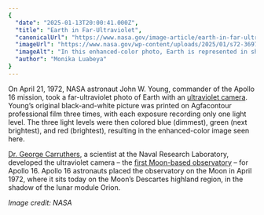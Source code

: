 ```yaml
---
{
  "date": "2025-01-13T20:00:41.000Z",
  "title": "Earth in Far-Ultraviolet",
  "canonicalUrl": "https://www.nasa.gov/image-article/earth-in-far-ultraviolet/",
  "imageUrl": "https://www.nasa.gov/wp-content/uploads/2025/01/s72-36972orig.jpg",
  "imageAlt": "In this enhanced-color photo, Earth is represented in shades of aqua blue, red, and yellow. Earth's atmosphere is a bright blue haze, while the planet itself is red with a yellow outline on the sunlit side. Nearby stars are visible as blobs with similar colors to Earth.",
  "author": "Monika Luabeya"
}
---
```


On April 21, 1972, NASA astronaut John W. Young, commander of the Apollo 16 mission, took a far-ultraviolet photo of Earth with an [ultraviolet camera](https://nssdc.gsfc.nasa.gov/nmc/experiment/display.action?id=1972-031C-10). Young’s original black-and-white picture was printed on Agfacontour professional film three times, with each exposure recording only one light level. The three light levels were then colored blue (dimmest), green (next brightest), and red (brightest), resulting in the enhanced-color image seen here.

[Dr. George Carruthers](https://www.nasa.gov/image-article/looking-back-dr-george-carruthers-apollo-16-far-ultraviolet-camera-spectrograph/), a scientist at the Naval Research Laboratory, developed the ultraviolet camera – the [first Moon-based observatory](https://www.nasa.gov/solar-system/remembering-the-first-moon-based-telescope/) – for Apollo 16. Apollo 16 astronauts placed the observatory on the Moon in April 1972, where it sits today on the Moon’s Descartes highland region, in the shadow of the lunar module Orion.

_Image credit: NASA_
